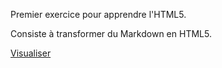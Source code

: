 Premier exercice pour apprendre l'HTML5.

Consiste à transformer du Markdown en HTML5.

[Visualiser](https://maxco41.github.io/markdown-warmup-html/)
